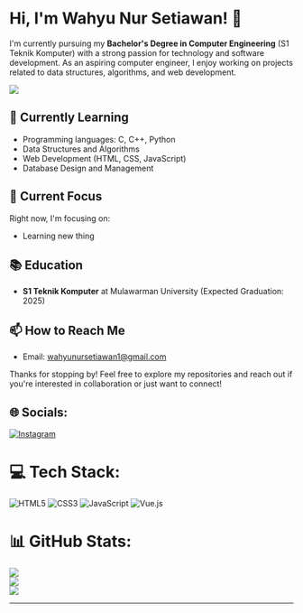 # Hi, I'm Wahyu Nur Setiawan! 👋

I'm currently pursuing my **Bachelor's Degree in Computer Engineering** (S1 Teknik Komputer) with a strong passion for technology and software development. As an aspiring computer engineer, I enjoy working on projects related to data structures, algorithms, and web development. 

[![](https://visitcount.itsvg.in/api?id=WahyuNurSetiawan&icon=0&color=0)](https://visitcount.itsvg.in)

## 🔧  Currently Learning
<!--Skills and Interests-->
- Programming languages: C, C++, Python
- Data Structures and Algorithms
- Web Development (HTML, CSS, JavaScript)
- Database Design and Management
<!-- <img align="right" alt="Coding" width="200" src="https://raw.githubusercontent.com/devSouvik/devSouvik/master/gif3.gif"> -->
<!-- Networking and Network-Attached Storage (NAS)-->

## 🌱 Current Focus
Right now, I'm focusing on:
- Learning new thing
<!-- Building a web-based library database system as part of my research project.
- Implementing efficient data structures for optimized storage and retrieval. -->

## 📚 Education
- **S1 Teknik Komputer** at Mulawarman University (Expected Graduation: 2025)

## 📫 How to Reach Me
- Email: wahyunursetiawan1@gmail.com
<!-- LinkedIn: [Wahyu Nur Setiawan](https://www.linkedin.com/in/username)-->

Thanks for stopping by! Feel free to explore my repositories and reach out if you're interested in collaboration or just want to connect!


## 🌐 Socials:
[![Instagram](https://img.shields.io/badge/Instagram-%23E4405F.svg?logo=Instagram&logoColor=white)](https://instagram.com/whyu.nrs_) 

# 💻 Tech Stack:
![HTML5](https://img.shields.io/badge/html5-%23E34F26.svg?style=flat&logo=html5&logoColor=white) ![CSS3](https://img.shields.io/badge/css3-%231572B6.svg?style=flat&logo=css3&logoColor=white) ![JavaScript](https://img.shields.io/badge/javascript-%23323330.svg?style=flat&logo=javascript&logoColor=%23F7DF1E) ![Vue.js](https://img.shields.io/badge/vue.js-%2335495e.svg?style=flat&logo=vuedotjs&logoColor=%234FC08D)
# 📊 GitHub Stats:
![](https://github-readme-stats.vercel.app/api?username=WahyuNurSetiawan&theme=transparent&hide_border=true&include_all_commits=false&count_private=true)<br/>
![](https://github-readme-streak-stats.herokuapp.com/?user=WahyuNurSetiawan&theme=transparent&hide_border=true)<br/>
![](https://github-readme-stats.vercel.app/api/top-langs/?username=WahyuNurSetiawan&theme=transparent&hide_border=true&include_all_commits=false&count_private=true&layout=compact)

---


<!-- Proudly created with GPRM ( https://gprm.itsvg.in ) -->
